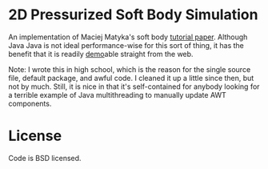 2D Pressurized Soft Body Simulation
===================================

An implementation of Maciej Matyka's soft body
[tutorial paper](https://www.eclipse.org/m2e/). Although Java Java is not ideal
performance-wise for this sort of thing, it has the benefit that it is readily
[demo](http://smacke.net/soft_body.html)able straight from the web.

Note: I wrote this in high school, which is the reason for the single source
file, default package, and awful code. I cleaned it up a little since then, but
not by much.  Still, it is nice in that it's self-contained for anybody looking
for a terrible example of Java multithreading to manually update AWT
components.

License
=======

Code is BSD licensed.
